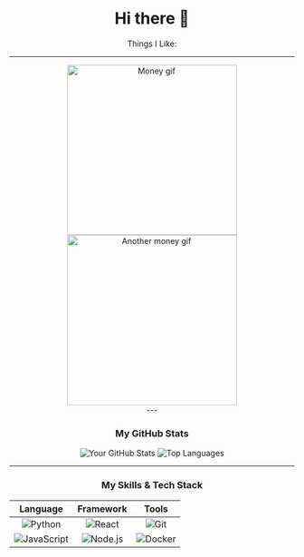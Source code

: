<div align="center">

# Hi there 👋

Things I Like: 

---

<Div>
<img src="https://media0.giphy.com/media/v1.Y2lkPTc5MGI3NjExMDI3OWg5YXNmczhza3dhYW82MnJxOWR3YjdjNTc3aGsyd3M2OWJhdyZlcD12MV9pbnRlcm5hbF9naWZfYnlfaWQmY3Q9Zw/fNvXkjC50ywBW/giphy.gif" alt="Money gif" width="300" height="300">
<img src="https://media0.giphy.com/media/v1.Y2lkPTc5MGI3NjExcmdwcDZnMzAwdnJpZ2tkaTZzMXp6Y2RmOG0yMGkza251Y3Mycjc2cCZlcD12MV9pbnRlcm5hbF9naWZfYnlfaWQmY3Q9Zw/4RlmBiZTX4CD6/giphy.gif" alt="Another money gif" width="300" height="300">
</Div>
---

### My GitHub Stats

<img src="https://github-readme-stats.vercel.app/api?username=kimmyjay726&show_icons=true&theme=radical" alt="Your GitHub Stats" />
<img src="https://github-readme-stats.vercel.app/api/top-langs/?username=kimmyjay726&layout=compact&theme=radical" alt="Top Languages" />

---

### My Skills & Tech Stack

| Language | Framework | Tools |
| :---: | :---: | :---: |
| ![Python](https://img.shields.io/badge/Python-3776AB?style=for-the-badge&logo=python&logoColor=white) | ![React](https://img.shields.io/badge/React-20232A?style=for-the-badge&logo=react&logoColor=61DAFB) | ![Git](https://img.shields.io/badge/Git-F05032?style=for-the-badge&logo=git&logoColor=white) |
| ![JavaScript](https://img.shields.io/badge/JavaScript-F7DF1E?style=for-the-badge&logo=javascript&logoColor=black) | ![Node.js](https://img.shields.io/badge/Node.js-339933?style=for-the-badge&logo=nodedotjs&logoColor=white) | ![Docker](https://img.shields.io/badge/Docker-2496ED?style=for-the-badge&logo=docker&logoColor=white) |

</div>
